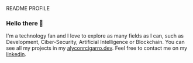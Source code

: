 README PROFILE

### Hello there 👋

I'm a technology fan and I love to explore as many fields as I can, such as Development, Ciber-Security, Artificial Intelligence or Blockchain. You can see all my projects in my [alyconrcigarro.dev](https://alyconr.dev). Feel free to contact me on my [linkedin](https://www.linkedin.com/in/jeysson-aly-contreras/).